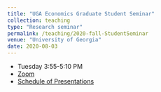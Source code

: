 ```yaml
---
title: "UGA Economics Graduate Student Seminar"
collection: teaching
type: "Research seminar"
permalink: /teaching/2020-fall-StudentSeminar
venue: "University of Georgia"
date: 2020-08-03
---
```


* Tuesday 3:55-5:10 PM
* [Zoom](https://zoom.us/j/93960550152) 
* [Schedule of Presentations](https://docs.google.com/spreadsheets/d/1GRE0b37lVgjZDOvep-lGNJ2X4hUYZhDBJcVNlVKcRV8/edit?usp=sharing)